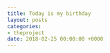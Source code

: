 ```yaml
---
title: Today is my birthday
layout: posts
categories:
- theproject
date: 2018-02-25 00:00:00 +0000
---
```

